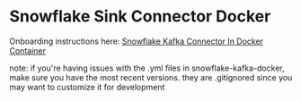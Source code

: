 # Snowflake Sink Connector Docker 
Onboarding instructions here: [Snowflake Kafka Connector In Docker Container](https://snowflakecomputing.atlassian.net/wiki/spaces/EN/pages/2466252387/Snowflake+Kafka+Connector+In+Docker+Container)

note: if you're having issues with the .yml files in snowflake-kafka-docker, make sure you have the most recent versions. they are .gitignored since you may want to customize it for development